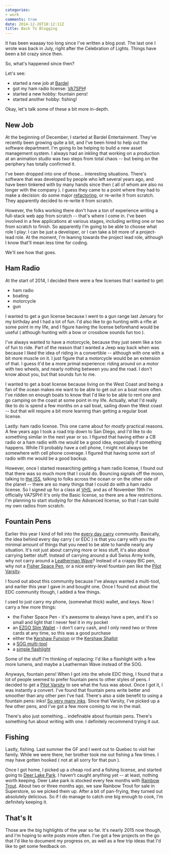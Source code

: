 ```yaml
---
categories:
- work
comments: true
date: 2014-12-26T18:12:11Z
title: Back To Blogging
---
```


It has been waaaay too long since I've written a blog post. The last one I wrote was back in July, right after the Celebration of Lights. Things have been a bit crazy since then.

So, what's happened since then?

Let's see:

 * started a new job at [Bardel](http://bardel.ca)
 * got my ham radio license: [VA7SPH](http://apc-cap.ic.gc.ca/pls/apc_anon/query_amat_cs$callsign.QueryViewByKey?P_CALLSIGN=VA7SPH&Z_CHK=60090)!
 * started a new hobby: fountain pens!
 * started another hobby: fishing!

Okay, let's talk some of these a bit more in-depth.

<!--more-->

## New Job

At the beginning of December, I started at Bardel Entertainment. They've recently been growing quite a bit, and I've been hired to help out the software department. I'm going to be helping to build a new asset management system. I always had an inkling that working on a production at an animation studio was two steps from total chaos -- but being on the periphery has totally confirmed it.

I've been dropped into one of those... interesting situations. There's software that was developed by people who left several years ago, and have been tinkered with by many hands since then ( all of whom are also no longer with the company ). I guess they came to a point where they had to make a decision: do some major [refactoring](http://en.wikipedia.org/wiki/Code_refactoring), or re-write it from scratch. They apparently decided to re-write it from scratch.

However, the folks working there don't have a ton of experience writing a full-stack web app from scratch -- that's where I come in. I've been involved in a few applications at various stages, including writing one or two from scratch to finish. So apparently I'm going to be able to choose what role I play: I can be just a developer, or I can take a bit more of a project-lead role. At the moment, I'm leaning towards the project lead role, although I know that'll mean less time for coding.

We'll see how that goes.

## Ham Radio

At the start of 2014, I decided there were a few licenses that I wanted to get:

 * ham radio
 * boating
 * motorcycle
 * gun

I wanted to get a gun license because I went to a gun range last January for my birthday and I had a lot of fun. I'd also like to go hunting with a rifle at some point in my life, and I figure having the license beforehand would be useful ( although hunting with a bow or crossbow sounds fun too ).

I've always wanted to have a motorcycle, because they just seem like a ton of fun to ride. Part of the reason that I wanted a Jeep way back when was because I liked the idea of riding in a convertible -- although with one with a bit more muscle on it. I just figure that a motorcycle would be an extension of that. I guess it'd be a more primal experience: riding around on a motor with two wheels, and nearly nothing between you and the road. I don't know about you, but that sounds fun to me.

I wanted to get a boat license because living on the West Coast and being a fan of the ocean makes me want to be able to get out on a boat more often. I've ridden on enough boats to know that I'd like to be able to rent one and go camping on the coast at some point in my life. Actually, what I'd really like to do is spend a few months on a sail boat, sailing down the West coast -- but that will require a bit more learning than getting a regular boat license.

Lastly: ham radio license. This one came about for _mostly_ practical reasons. A few years ago I took a road trip down to San Diego, and I'd like to do something similar in the next year or so. I figured that having either a CB radio or a ham radio with me would be a good idea, especially if something happens. While I'll probably have a cell phone, I might not always be somewhere with cell phone coverage. I figured that having some sort of radio with me would be a good backup.

However, once I started researching getting a ham radio license, I found out that there was so much more that I could do. Bouncing signals off the moon, talking to [the ISS](http://spaceflight.nasa.gov/station/reference/radio/), talking to folks across the ocean or on the other side of the planet -- there are so many things that I could do with a ham radio license. So I signed up for a class at [VHS](http://hackspace.ca/wp/), and as of November 19th I'm officially VA7SPH! It's only the Basic license, so there are a few restrictions. I'm planning to start studying for the Advanced license, so that I can build my own radios from scratch.

## Fountain Pens

Earlier this year I kind of fell into the [every day carry](http://everydaycarry.com/) community. Basically, the idea behind every day carry ( or EDC ) is that you carry with you the minimal amount of things that you need to be able to handle nearly any situation. It's not just about carrying more or less stuff, it's also about carrying better stuff. Instead of carrying around a dull Swiss Army knife, why not carry around a [Leatherman Wave](http://www.amazon.com/gp/product/B0002H49BC/ref=as_li_qf_sp_asin_il_tl?ie=UTF8&camp=1789&creative=9325&creativeASIN=B0002H49BC&linkCode=as2&tag=seanhageca-20&linkId=YM6K7YKTRLE3L7MO)? Instead of a crappy BIC pen, why not a [Fisher Space Pen](http://www.amazon.com/gp/product/B000WGD13U/ref=as_li_qf_sp_asin_il_tl?ie=UTF8&camp=1789&creative=9325&creativeASIN=B000WGD13U&linkCode=as2&tag=seanhageca-20&linkId=KVRROYBTGUSLBLNT), or a nice entry-level fountain pen like the [Pilot Varsity](http://www.amazon.com/gp/product/B00GA06XRS/ref=as_li_qf_sp_asin_il_tl?ie=UTF8&camp=1789&creative=9325&creativeASIN=B00GA06XRS&linkCode=as2&tag=seanhageca-20&linkId=MXHK5JVAY6LCKXBN). 

I found out about this community because I've always wanted a multi-tool, and earlier this year I gave in and bought one. Once I found out about the EDC community though, I added a few things. 

I used to just carry my phone, (somewhat thick) wallet, and keys. Now I carry a few more things:
 * the Fisher Space Pen - it's awesome to always have a pen, and it's so small and light that I never feel it in my pocket
 * an [EZGO Slim Wallet](https://www.massdrop.com/buy/ezgo-slim?mode=guest_open) - I don't carry cash, and I only need two or three cards at any time, so this was a good purchase
 * either the [Kershaw Funxion](https://www.massdrop.com/buy/kershaw-funxion?mode=guest_open) or the [Kershaw Shallot](http://www.amazon.com/gp/product/B001H9BS2M/ref=as_li_qf_sp_asin_il_tl?ie=UTF8&camp=1789&creative=9325&creativeASIN=B001H9BS2M&linkCode=as2&tag=seanhageca-20&linkId=WPNIQN3UL4B7WQCV)
 * a [SOG multi-tool](http://www.amazon.com/gp/product/B000JD08ZU/ref=as_li_qf_sp_asin_il_tl?ie=UTF8&camp=1789&creative=9325&creativeASIN=B000JD08ZU&linkCode=as2&tag=seanhageca-20&linkId=I3ZB6X7CNA4Z5P2N)
 * a [simple flashlight](http://www.amazon.com/gp/product/B006E0QAFY/ref=as_li_qf_sp_asin_il_tl?ie=UTF8&camp=1789&creative=9325&creativeASIN=B006E0QAFY&linkCode=as2&tag=seanhageca-20&linkId=BOWKXEJYFOYMZL7B)

Some of the stuff I'm thinking of replacing: I'd like a flashlight with a few more lumens, and maybe a Leatherman Wave instead of the SOG.

Anyways, fountain pens! When I got into the whole EDC thing, I found that a lot of people seemed to prefer fountain pens to other styles of pens. I decided to get a [Pilot Varsity](http://www.amazon.com/gp/product/B00GA06XRS/ref=as_li_qf_sp_asin_il_tl?ie=UTF8&camp=1789&creative=9325&creativeASIN=B00GA06XRS&linkCode=as2&tag=seanhageca-20&linkId=MXHK5JVAY6LCKXBN) to see what the fuss was about. Once I got it, I was instantly a convert. I've found that fountain pens write better and smoother than any other pen I've had. There's also a side benefit to using a fountain pens: inks! [So very many inks](http://www.amazon.com/gp/search/ref=as_li_qf_sp_sr_il_tl?ie=UTF8&camp=1789&creative=9325&index=aps&keywords=noodler%20ink&linkCode=as2&tag=seanhageca-20&linkId=IQNU5PU6CLZWHDHX). Since that Varsity, I've picked up a few other pens, and I've got a few more coming to me in the mail.

There's also just something... indefinable about fountain pens. There's something fun about writing with one. I definitely recommend trying it out.

## Fishing

Lastly, fishing. Last summer the GF and I went out to Quebec to visit her family. While we were there, her brother took me out fishing a few times. I may have gotten hooked ( not at all sorry for that pun ).

Once I got home, I picked up a cheap rod and a fishing license, and started going to [Deer Lake Park](http://www.burnaby.ca/things-to-do/explore-outdoors/shorelines---lakes/deer-lake-park.html). I haven't caught anything yet -- at least, nothing worth keeping. Deer Lake park is stocked every few months with [Rainbow Trout](http://en.wikipedia.org/wiki/Rainbow_trout). About two or three months ago, we saw Rainbow Trout for sale in Superstore, so we picked them up. After a bit of pan-frying, they turned out absolutely delicious. So if I do manage to catch one big enough to cook, I'm definitely keeping it.

## That's It

Those are the big highlights of the year so far. It's nearly 2015 now though, and I'm hoping to write posts more often. I've got a few projects on the go that I'd like to document my progress on, as well as a few trip ideas that I'd like to get some feedback on.
